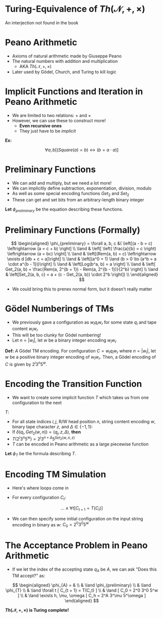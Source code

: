 
# Turing-Equivalence of $Th(\mathcal{N}, +, \times)$
An interjection not found in the book

# Peano Arithmetic

- Axioms of natural arithmetic made by Giuseppe Peano
- The natural numbers with addition and multiplication
    - AKA $Th(\mathcal{N}, +, \times)$
- Later used by Gödel, Church, and Turing to kill logic

# Implicit Functions and Iteration in Peano Arithmetic

- We are limited to two relations: $+$ and $\times$
- However, we can use these to construct more!
    - **Even recursive ones**
    - They just have to be *implicit*

**Ex:**

$$
\forall a, b [ (Square(a) = b) \leftrightarrow (b = a \cdot a) ]
$$

# Preliminary Functions

- We can add and multiply, but we need a lot more!
- We can implicitly define subtraction, exponentiation,
    division, modulo
- As well as some special encoding functions $Get_2$ and $Set_2$
- These can get and set bits from an arbitrary-length binary
    integer

**Let** $\phi_{preliminary}$ be the equation describing these
functions.

# Preliminary Functions (Formally)

$$
\begin{aligned}
    \phi_{preliminary} = \forall a, b, c &( \left[(a - b = c) \leftrightarrow (a = c + b) \right] \\
    \land & \left[ \left( \frac{a}{b} = c \right) \leftrightarrow (a = bc) \right] \\
    \land & \left[(Rem(a, b) = c) \leftrightarrow \exists d [db + c = a]\right] \\
    \land & \left[(a^0 = 1) \land (b > 0 \to (a^b = a \cdot a^{b - 1}))\right] \\
    \land & \left[Log(b^a, b) = a \right] \\
    \land & \left[ Get_2(a, b) = \frac{Rem(a, 2^{b + 1}) - Rem(a, 2^{b - 1})}{2^b} \right] \\
    \land & \left[Set_2(a, b, c) = a + (c - Get_2(a, b)) \cdot 2^b \right]) \\
\end{aligned}
$$

- We could bring this to prenex normal form, but it doesn't
    really matter

# Gödel Numberings of TMs

- We previously gave a configuration as $w_l q_i w_r$ for some
    state $q_i$ and tape content $w_l w_r$
- This will be too clunky for Gödel numbering!
- Let $n = |w_l|$, let $w$ be a binary integer encoding
    $w_l w_r$

**Def:** *A* Gödel TM encoding. For configuration
$C = w_l q_i w_r$ where $n = |w_l|$, let $w$ be a positive
binary integer encoding of $w_l w_r$. Then, a Gödel encoding of
$C$ is given by $2^i 3^n 5^w$.

# Encoding the Transition Function

- We want to create some implicit function $T$ which takes us
    from one configuration to the next

$T$:

- For all state indices $i, j$, R/W head position $n$,
    string content encoding $w$, binary tape character $z$,
    and $\Delta \in \{-1, 1\}$:
- If $\delta(q_i, Get_2(w, n)) = (q_j, z, \Delta)$, **then**
- $T(2^i 3^n 5^w) = 2^j 3^{n + \Delta} 5^{Set_2(w, n, z)}$
- $T$ can be encoded in Peano arithmetic as a large piecewise
    function

**Let** $\phi_{T}$ be the formula describing $T$.

# Encoding TM Simulation

- Here's where loops come in

- For every configuration $C_t$:

$$
\ldots \land \forall t [ C_{t + 1} = T(C_t) ]
$$

- We can then specify some initial configuration on the input
    string encoding in binary as $w$: $C_0 = 2^0 3^0 5^w$

# The Acceptance Problem in Peano Arithmetic

- If we let the index of the accepting state $q_A$ be $A$, we
    can ask "Does this TM accept?" as:

$$
\begin{aligned}
    \phi_{A} = & \\
    & \land \phi_{preliminary} \\
    & \land \phi_{T} \\
    & \land \forall t [ C_{t + 1} = T(C_t) ] \\
    & \land [ C_0 = 2^0 3^0 5^w ] \\
    & \land \exists h, \mu, \omega [ C_h = 2^A 3^\mu 5^\omega ]
\end{aligned}
$$

**$Th(\mathcal{N}, +, \times)$ is Turing complete!**
